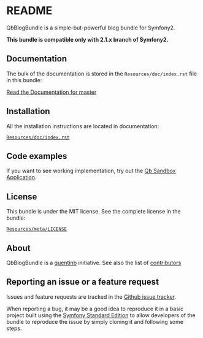 README
======

QbBlogBundle is a simple-but-powerful blog bundle for Symfony2.

**This bundle is compatible only with 2.1.x branch of Symfony2.**

Documentation
-------------

The bulk of the documentation is stored in the `Resources/doc/index.rst` file in this bundle:

[Read the Documentation for master](https://github.com/quentinb/QbBlogBundle/blob/master/Resources/doc/index.rst)

Installation
------------

All the installation instructions are located in documentation:

[`Resources/doc/index.rst`](https://github.com/quentinb/QbBlogBundle/blob/master/Resources/doc/index.rst)

Code examples
-------------

If you want to see working implementation, try out the [Qb Sandbox Application](https://github.com/quentinb/qb-sandbox).

License
-------

This bundle is under the MIT license. See the complete license in the bundle:

[`Resources/meta/LICENSE`](https://github.com/quentinb/QbBlogBundle/blob/master/Resources/meta/LICENSE)

About
-----

QbBlogBundle is a [quentinb](https://github.com/quentinb) initiative. See also the
list of [contributors](https://github.com/quentinb/QbBlogBundle/graphs/contributors)

Reporting an issue or a feature request
---------------------------------------

Issues and feature requests are tracked in the [Github issue tracker](https://github.com/quentinb/QbBlogBundle/issues).

When reporting a bug, it may be a good idea to reproduce it in a basic project
built using the [Symfony Standard Edition](https://github.com/symfony/symfony-standard)
to allow developers of the bundle to reproduce the issue by simply cloning it and
following some steps.